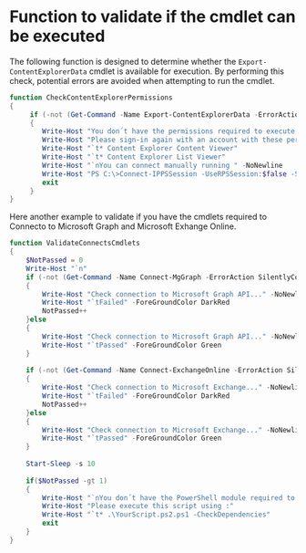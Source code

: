 # Function to validate if the cmdlet can be executed

The following function is designed to determine whether the `Export-ContentExplorerData` cmdlet is available for execution. By performing this check, potential errors are avoided when attempting to run the cmdlet.

```powershell
function CheckContentExplorerPermissions
{
	 if (-not (Get-Command -Name Export-ContentExplorerData -ErrorAction SilentlyContinue)) 
	 {
		Write-Host "You don´t have the permissions required to execute the cmdlet Export-ContentExplorerData"
		Write-Host "Please sign-in again with an account with these permissions assigned :"
		Write-Host "`t* Content Explorer Content Viewer"
		Write-Host "`t* Content Explorer List Viewer"
		Write-Host "`nYou can connect manually running " -NoNewline
		Write-Host "PS C:\>Connect-IPPSSession -UseRPSSession:$false -ShowBanner:$false"
		exit
	 }
}
```

Here another example to validate if you have the cmdlets required to Connecto to Microsoft Graph and Microsoft Exhange Online.

```powershell
function ValidateConnectsCmdlets
{
	$NotPassed = 0
	Write-Host "`n"
	if (-not (Get-Command -Name Connect-MgGraph -ErrorAction SilentlyContinue)) 	
	{
		Write-Host "Check connection to Microsoft Graph API..." -NoNewline
		Write-Host "`tFailed" -ForeGroundColor DarkRed
		NotPassed++
	}else
	{
		Write-Host "Check connection to Microsoft Graph API..." -NoNewline
		Write-Host "`tPassed" -ForeGroundColor Green
	}
	
	if (-not (Get-Command -Name Connect-ExchangeOnline -ErrorAction SilentlyContinue)) 	
	{
		Write-Host "Check connection to Microsoft Exchange..." -NoNewline
		Write-Host "`tFailed" -ForeGroundColor DarkRed
		NotPassed++
	}else
	{
		Write-Host "Check connection to Microsoft Exchange..." -NoNewline
		Write-Host "`tPassed" -ForeGroundColor Green
	}
	
	Start-Sleep -s 10
	
	if($NotPassed -gt 1)
	{
		Write-Host "`nYou don´t have the PowerShell module required to Connect to the services required."
		Write-Host "Please execute this script using :"
		Write-Host "`t* .\YourScript.ps2.ps1 -CheckDependencies"
		exit
	}
}
```
